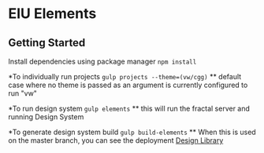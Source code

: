 # EIU Elements

## Getting Started

Install dependencies using package manager
`npm install`

*To individually run projects
`gulp projects --theme=(vw/cgg)`
** default case where no theme is passed as an argument is currently configured to run "vw"

*To run design system
`gulp elements`
** this will run the fractal server and running Design System 

*To generate design system build
`gulp build-elements`
** When this is used on the master branch, you can see the deployment [Design Library](https://eiufe.github.io/design-library/home/)

